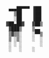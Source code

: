 ```

 ▄▄▄██▀▀▀ ▐██▌ 
   ▒██    ▐██▌ 
   ░██    ▐██▌ 
▓██▄██▓   ▓██▒ 
 ▓███▒    ▒▄▄  
 ▒▓▒▒░    ░▀▀▒ 
 ▒ ░▒░    ░  ░ 
 ░ ░ ░       ░ 
 ░   ░    ░    
               
```


<!--
**MessyToilet/MessyToilet** is a ✨ _special_ ✨ repository because its `README.md` (this file) appears on your GitHub profile.

Here are some ideas to get you started:

- 🔭 I’m currently working on ...
- 🌱 I’m currently learning ...
- 👯 I’m looking to collaborate on ...
- 🤔 I’m looking for help with ...
- 💬 Ask me about ...
- 📫 How to reach me: ...
- 😄 Pronouns: ...
- ⚡ Fun fact: ...
-->
